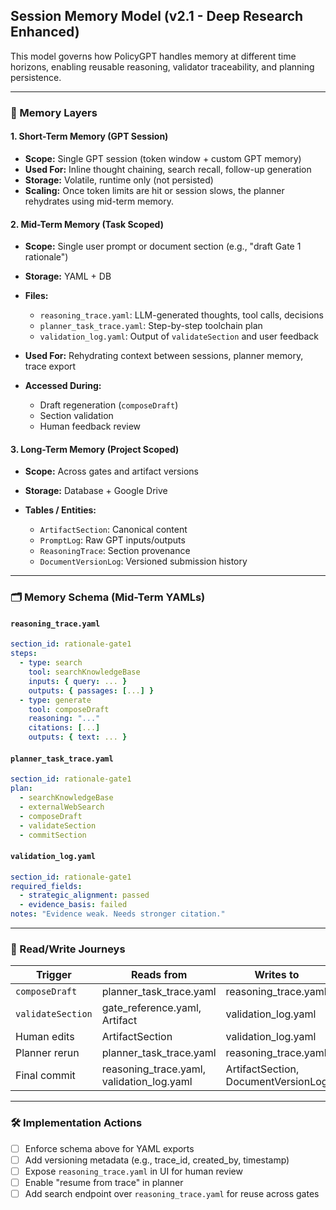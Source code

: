 ## Session Memory Model (v2.1 - Deep Research Enhanced)

This model governs how PolicyGPT handles memory at different time horizons, enabling reusable reasoning, validator traceability, and planning persistence.

---

### 🧠 Memory Layers

#### 1. Short-Term Memory (GPT Session)

* **Scope:** Single GPT session (token window + custom GPT memory)
* **Used For:** Inline thought chaining, search recall, follow-up generation
* **Storage:** Volatile, runtime only (not persisted)
* **Scaling:** Once token limits are hit or session slows, the planner rehydrates using mid-term memory.

#### 2. Mid-Term Memory (Task Scoped)

* **Scope:** Single user prompt or document section (e.g., "draft Gate 1 rationale")

* **Storage:** YAML + DB

* **Files:**

  * `reasoning_trace.yaml`: LLM-generated thoughts, tool calls, decisions
  * `planner_task_trace.yaml`: Step-by-step toolchain plan
  * `validation_log.yaml`: Output of `validateSection` and user feedback

* **Used For:** Rehydrating context between sessions, planner memory, trace export

* **Accessed During:**

  * Draft regeneration (`composeDraft`)
  * Section validation
  * Human feedback review

#### 3. Long-Term Memory (Project Scoped)

* **Scope:** Across gates and artifact versions
* **Storage:** Database + Google Drive
* **Tables / Entities:**

  * `ArtifactSection`: Canonical content
  * `PromptLog`: Raw GPT inputs/outputs
  * `ReasoningTrace`: Section provenance
  * `DocumentVersionLog`: Versioned submission history

---

### 🗂️ Memory Schema (Mid-Term YAMLs)

#### `reasoning_trace.yaml`

```yaml
section_id: rationale-gate1
steps:
  - type: search
    tool: searchKnowledgeBase
    inputs: { query: ... }
    outputs: { passages: [...] }
  - type: generate
    tool: composeDraft
    reasoning: "..."
    citations: [...]
    outputs: { text: ... }
```

#### `planner_task_trace.yaml`

```yaml
section_id: rationale-gate1
plan:
  - searchKnowledgeBase
  - externalWebSearch
  - composeDraft
  - validateSection
  - commitSection
```

#### `validation_log.yaml`

```yaml
section_id: rationale-gate1
required_fields:
  - strategic_alignment: passed
  - evidence_basis: failed
notes: "Evidence weak. Needs stronger citation."
```

---

### 🔁 Read/Write Journeys

| Trigger           | Reads from                                  | Writes to                           |
| ----------------- | ------------------------------------------- | ----------------------------------- |
| `composeDraft`    | planner\_task\_trace.yaml                   | reasoning\_trace.yaml               |
| `validateSection` | gate\_reference.yaml, Artifact              | validation\_log.yaml                |
| Human edits       | ArtifactSection                             | validation\_log.yaml                |
| Planner rerun     | planner\_task\_trace.yaml                   | reasoning\_trace.yaml               |
| Final commit      | reasoning\_trace.yaml, validation\_log.yaml | ArtifactSection, DocumentVersionLog |

---

### 🛠️ Implementation Actions

* [ ] Enforce schema above for YAML exports
* [ ] Add versioning metadata (e.g., trace\_id, created\_by, timestamp)
* [ ] Expose `reasoning_trace.yaml` in UI for human review
* [ ] Enable "resume from trace" in planner
* [ ] Add search endpoint over `reasoning_trace.yaml` for reuse across gates
